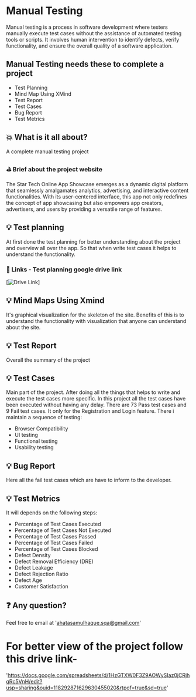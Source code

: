 # Manual Testing
Manual testing is a process in software development where testers manually execute test cases without the assistance of automated testing tools or scripts. It involves human intervention to identify defects, verify functionality, and ensure the overall quality of a software application.

## Manual Testing needs these to complete a project
- Test Planning
- Mind Map Using XMind
- Test Report
- Test Cases
- Bug Report
- Test Metrics

## 💥 What is it all about?
A complete manual testing project 

### ⛳ Brief about the project website
The Star Tech Online App Showcase emerges as a dynamic digital platform that seamlessly amalgamates analytics, advertising, and interactive content functionalities. With its user-centered interface, this app not only redefines the concept of app showcasing but also empowers app creators, advertisers, and users by providing a versatile range of features. 

## 💡 Test planning
At first done the test planning for better understanding about the project and overview all over the app. So that when write test cases it helps to understand the functionality.

### 🔗 Links - Test planning google drive link
[![Drive Link](https://docs.google.com/document/d/18QSyJimQmZycXkAq9FNz-gxzfeQL6KSu/edit?usp=sharing&ouid=118292871629630455020&rtpof=true&sd=true)]

## 💡 Mind Maps Using Xmind
It's graphical visualization for the skeleton of the site. Benefits of this is to understand the functionality with visualization that anyone can understand about the site.

## 💡 Test Report
Overall the summary of the project

## 💡 Test Cases
Main part of the project. After doing all the things that helps to write and execute the test cases more specific. In this project all the test cases have been executed without having any delay.
There are 73 Pass test cases and 9 Fail test cases. It only for the Registration and Login feature. There i maintain a sequence of testing:
- Browser Compatibility
- UI testing
- Functional testing
- Usability testing

## 💡 Bug Report
Here all the fail test cases which are have to inform to the developer.

## 💡 Test Metrics
It will depends on the following steps:
- Percentage of Test Cases Executed
- Percentage of Test Cases Not Executed
- Percentage of Test Cases Passed
- Percentage of Test Cases Failed
- Percentage of Test Cases Blocked
- Defect Density
- Defect Removal Efficiency (DRE)
- Defect Leakage
- Defect Rejection Ratio
- Defect Age
- Customer Satisfaction

## ❓ Any question?
Feel free to email at 'ahatasamulhaque.sqa@gmail.com'

# For better view of the project follow this drive link-
'https://docs.google.com/spreadsheets/d/1HzGTXW0F3Z9AOWySIaz0jCRjhqRc5VnH/edit?usp=sharing&ouid=118292871629630455020&rtpof=true&sd=true'